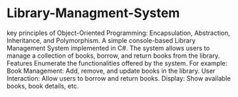 # Library-Managment-System
key principles of Object-Oriented Programming: Encapsulation, Abstraction, Inheritance, and Polymorphism.
A simple console-based Library Management System implemented in C#. The system allows users to manage a collection of books, borrow, and return books from the library.
Features
Enumerate the functionalities offered by the system. 
For example:
Book Management: Add, remove, and update books in the library.
User Interaction: Allow users to borrow and return books.
Display: Show available books, book details, etc.

